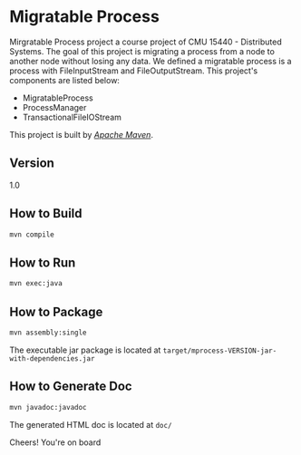 Migratable Process
=========

Mirgratable Process project a course project of CMU 15440 - Distributed Systems. The goal of this project is migrating a process from a node to another node without losing any data. We defined a migratable process is a process with FileInputStream and FileOutputStream. This project's components are listed below:

  - MigratableProcess
  - ProcessManager
  - TransactionalFileIOStream

This project is built by *[Apache Maven](http://maven.apache.org/, "Apache Maven")*.  

Version
-

1.0

How to Build
-----------

```sh
mvn compile
```

How to Run
----------

```sh
mvn exec:java
```

How to Package
----------

```sh
mvn assembly:single
```
The executable jar package is located at `target/mprocess-VERSION-jar-with-dependencies.jar`

How to Generate Doc
----------

```sh
mvn javadoc:javadoc
```
The generated HTML doc is located at `doc/`

Cheers! You're on board


  

